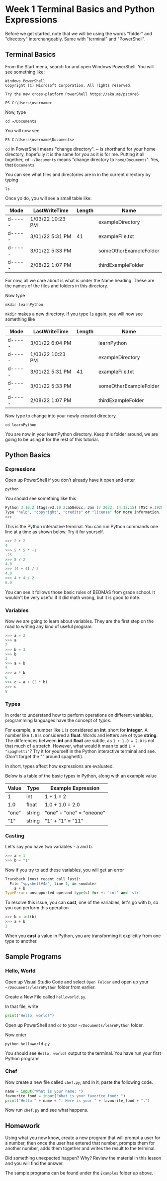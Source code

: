 # Week 1 Terminal Basics and Python Expressions

Before we get started, note that we will be using the words "folder" and "directory" interchangeably. Same with "terminal" and "PowerShell".

## Terminal Basics

From the Start menu, search for and open Windows PowerShell. You will see something like:

```
Windows PowerShell
Copyright (C) Microsoft Corporation. All rights reserved.

Try the new cross-platform PowerShell https://aka.ms/pscore6

PS C:\Users\username>_
```

Now, type

```
cd ~/Documents
```

You will now see

```
PS C:\Users\username\Documents>
```

`cd` in PowerShell means "change directory". ~ is shorthand for your home directory, hopefully it is the same for you as it is for me.
Putting it all together, `cd ~/Documents` means "change directory to `home/Documents`". Yes, that `Documents`.

You can see what files and directories are in in the current directory by typing

```
ls
```

Once yo do, you will see a small table like:

| Mode   | LastWriteTime    | Length | Name                   |
| ------ | ---------------- | ------ | ---------------------- |
| d----- | 1/03/22 10:23 PM |        | exampleDirectory       |
| d----- | 3/01/22 5:31 PM  | 41     | exampleFile.txt        |
| d----- | 3/01/22 5:33 PM  |        | someOtherExampleFolder |
| d----- | 2/08/22 1:07 PM  |        | thirdExampleFolder     |

For now, all we care about is what is under the Name heading. These are the names of the files and folders in this directory.

Now type

```
mkdir learnPython
```

`mkdir` makes a new directory. If you type `ls` again, you will now see something like

| Mode   | LastWriteTime    | Length | Name                   |
| ------ | ---------------- | ------ | ---------------------- |
| d----- | 3/01/22 6:04 PM  |        | learnPython            |
| d----- | 1/03/22 10:23 PM |        | exampleDirectory       |
| d----- | 3/01/22 5:31 PM  | 41     | exampleFile.txt        |
| d----- | 3/01/22 5:33 PM  |        | someOtherExampleFolder |
| d----- | 2/08/22 1:07 PM  |        | thirdExampleFolder     |

Now type to change into your newly created directory.

```
cd learnPython
```

You are now in your learnPython directory. Keep this folder around, we are going to be using it for the rest of this tutorial.

## Python Basics

### Expressions

Open up PowerShell if you don't already have it open and enter

```
python
```

You should see something like this

```python
Python 3.10.2 (tags/v3.10.2:a58ebcc, Jan 17 2022, 14:12:15) [MSC v.1929 64 bit (AMD64)] on win32
Type "help", "copyright", "credits" or "license" for more information.
>>> _
```

This is the Python interactive terminal. You can run Python commands one line at a time as shown below. Try it for yourself.

```python
>>> 2 + 2
4
>>> 5 * 5 * -1
-25
>>> 8 / 2
4.0
>>> (4 + 4) / 2
4.0
>>> 4 + 4 / 2
6.0
```

You can see it follows those basic rules of BEDMAS from grade school. It wouldn't be very useful if it did math wrong, but it is good to note.

### Variables

Now we are going to learn about variables. They are the first step on the road to writing any kind of useful program.

```python
>>> a = 2
>>> a
2
>>> b = 3
>>> b
3
>>> a + b
5
>>> a * b
6
>>> c = a + (2 * b)
>>> c
8
```

### Types

In order to understand how to perform operations on different variables, programming languages have the concept of _types_.

For example, a number like `1` is considered an **int**, short for **integer**. A number like `1.0` is considered a **float**. Words and letters are of type **string**. The differences between **int** and **float** are subtle, as `1 + 1.0 = 2.0` is not that much of a stretch. However, what would it mean to add `1 + "spaghetti"`? Try it for yourself in the Python interactive terminal and see. (Don't forget the "" around spaghetti).

In short, types affect how expressions are evaluated.

Below is a table of the basic types in Python, along with an example value

| Value | Type   | Example Expression       |
| ----- | ------ | ------------------------ |
| 1     | int    | 1 + 1 = 2                |
| 1.0   | float  | 1.0 + 1.0 = 2.0          |
| "one" | string | "one" + "one" = "oneone" |
| "1"   | string | "1" + "1" = "11"         |

### Casting

Let's say you have two variables - a and b.

```python
>>> a = 1
>>> b = "1"
```

Now if you try to add these variables, you will get an error

```python
Traceback (most recent call last):
  File "<pyshell#4>", line 1, in <module>
    a + b
TypeError: unsupported operand type(s) for +: 'int' and 'str'
```

To resolve this issue, you can **cast**, one of the variables, let's go with b, so you can perform this operation

```python
>>> b = int(b)
>>> a + b
2
```

When you **cast** a value in Python, you are transforming it explicitly from one type to another.

## Sample Programs

### Hello, World

Open up Visual Studio Code and select `Open Folder` and open up your `~/Documents/learnPython` folder from earlier.

Create a New File called `helloworld.py`.

In that file, write

```python
print("Hello, world!")
```

Open up PowerShell and `cd` to your `~/Documents/learnPython` folder.

Now enter

```
python helloworld.py
```

You should see `Hello, world!` output to the terminal. You have run your first Python program!

### Chef

Now create a new file called `chef.py`, and in it, paste the following code.

```python
name = input("What is your name: ")
favourite_food = input("What is your favorite food: ")
print("Hello " + name + ". Here is your " + favourite_food + ".")
```

Now run `chef.py` and see what happens.

## Homework

Using what you now know, create a new program that will prompt a user for a number, then once the user has entered that number, prompts them for another number, adds them together and writes the result to the terminal.

Did something unexpected happen? Why? Review the material in this lesson and you will find the answer.

The sample programs can be found under the `Examples` folder up above.

